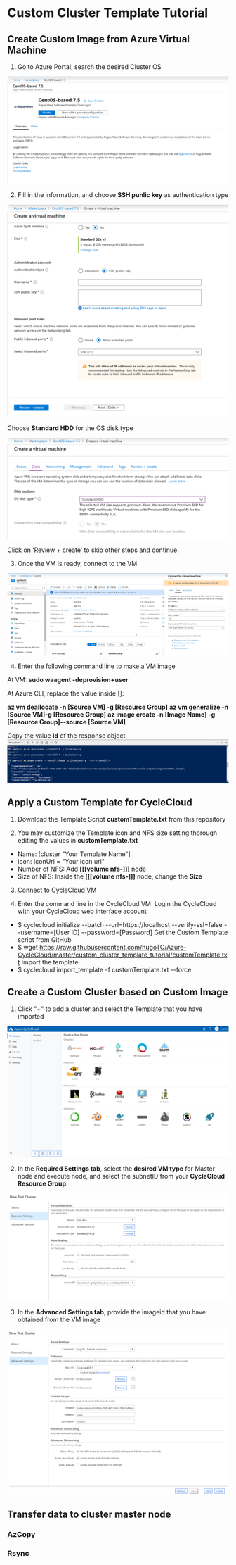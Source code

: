 # Custom Cluster Template Tutorial
## Create Custom Image from Azure Virtual Machine 
1. Go to Azure Portal, search the desired Cluster OS

![](./img/imageVM.png)

2. Fill in the information, and choose **SSH punlic key** as authentication type

![](./img/imageVMSSH.png)

Choose **Standard HDD** for the OS disk type

![](./img/chooseHDD.png)

Click on ‘Review + create’ to skip other steps and continue.

3. Once the VM is ready, connect to the VM

![](./img/connectImageVM.png)

4. Enter the following command line to make a VM image

At VM: 
**sudo waagent -deprovision+user**

At Azure CLI, replace the value inside []: 

**az vm deallocate -n [Source VM] -g [Resource Group]**
**az vm generalize -n [Source VM]-g [Resource Group]**
**az image create -n [Image Name] -g [Resource Group]--source [Source VM]**

Copy the value **id** of the response object
![](./img/ImageResponse.png)

## Apply a Custom Template for CycleCloud

1. Download the Template Script **customTemplate.txt** from this repository

2. You may customize the Template icon and NFS size setting thorough editing the values in **customTemplate.txt**
* Name: [cluster "Your Template Name"]
* icon: IconUrl = "Your icon url"
* Number of NFS: Add **[[[volume nfs-]]]** node
* Size of NFS: Inside the **[[[volume nfs-]]]** node, change the **Size**

3. Connect to CycleCloud VM

4. Enter the command line in the CycleCloud VM:
Login the CycleCloud with your CycleCloud web interface account
*  $ cyclecloud initialize --batch --url=https://localhost --verify-ssl=false --username=[User ID] --password=[Password]
Get the Custom Template script from GitHub
*  $ wget https://raw.githubusercontent.com/hugoTO/Azure-CycleCloud/master/custom_cluster_template_tutorial/customTemplate.txt
Import the template
* $ cyclecloud import_template -f customTemplate.txt --force

## Create a Custom Cluster based on Custom Image
1. Click "+" to add a cluster and select the Template that you have imported

![](./img/createTemplate.png)

2. In the **Required Settings tab**, select the **desired VM type** for Master node and execute node, and select the subnetID from your **CycleCloud Resource Group**.

![](./img/clusterRequiredTab.png)

3. In the **Advanced Settings tab**, provide the imageid that you have obtained from the VM image 

![](./img/clusterAdvancedTab.png)

## Transfer data to cluster master node
### AzCopy

### Rsync 
